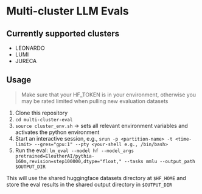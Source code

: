 # Multi-cluster LLM Evals

## Currently supported clusters
- LEONARDO
- LUMI
- JURECA

## Usage
> Make sure that your HF_TOKEN is in your environment, otherwise you may be rated limited when pulling new evaluation datasets

1. Clone this repository
2. `cd multi-cluster-eval`
3. `source cluster_env.sh` -> sets all relevant environment variables and activates the python environment
4. Start an interactive session, e.g., `srun -p <partition-name> -t <time-limit> --gres="gpu:1" --pty <your-shell e.g., /bin/bash>`
5. Run the eval: `lm_eval --model hf --model_args pretrained=EleutherAI/pythia-160m,revision=step100000,dtype="float," --tasks mmlu --output_path $OUTPUT_DIR`

This will use the shared huggingface datasets directory at `$HF_HOME` and store the eval results in the shared output directory in `$OUTPUT_DIR`
